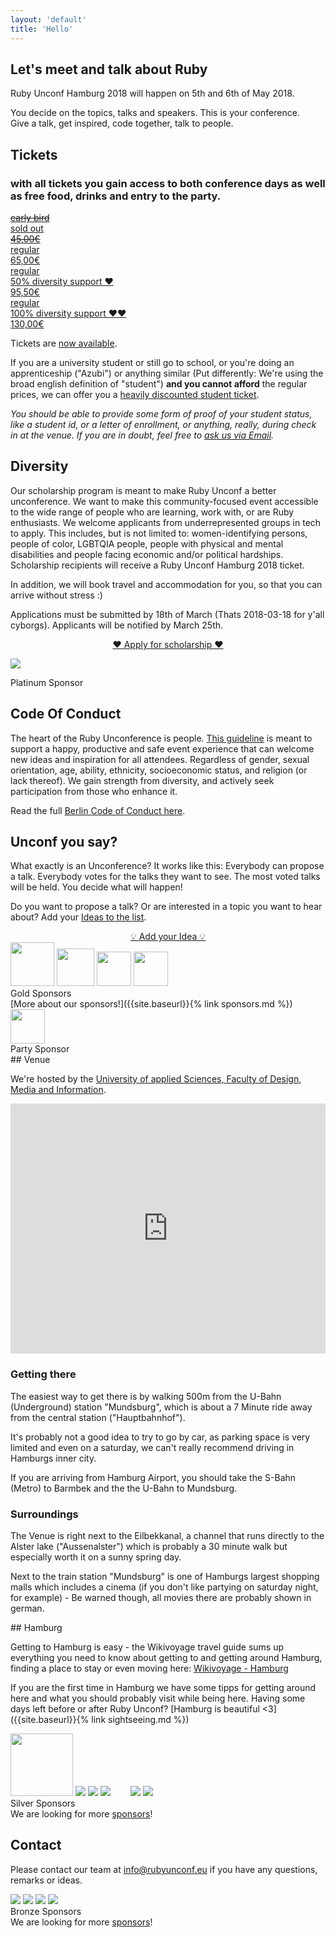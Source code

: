 ```yaml
---
layout: 'default'
title: 'Hello'
---
```

<div class="content-section content-section--whitebg" markdown="1">

## Let's meet and talk about Ruby

Ruby Unconf Hamburg 2018 will happen on 5th and 6th of May 2018.

You decide on the topics, talks and speakers. This is your conference. <br />
Give a talk, get inspired, code together, talk to people.

</div>

<div class="content-section content-section--purplebg" markdown="1">

## Tickets

### with all tickets you gain access to both conference days as well as free food, drinks and entry to the party.

<div class="tickets">
<div class="tickets__list">
<a class="ticket" href="https://ti.to/ruby-unconf/2018">
  <div class="ticket__name"><s>early bird</s></div>
  <div class="ticket__description">sold out</div>
  <div class="ticket__price"><s>45,00€</s></div>
</a>

<a class="ticket" href="https://ti.to/ruby-unconf/2018">
<div class="ticket__name">regular</div>
  <div class="ticket__description"></div>
<div class="ticket__price">65,00€</div>
</a>

<a class="ticket" href="https://ti.to/ruby-unconf/2018">
<div class="ticket__name">regular<br /></div>
<div class="ticket__description">50% diversity support ❤️</div>
<div class="ticket__price">95,50€</div>
</a>

<a class="ticket" href="https://ti.to/ruby-unconf/2018">
<div class="ticket__name">regular</div>
<div class="ticket__description">100% diversity support ❤️❤️</div>
<div class="ticket__price">130,00€</div>
</a>
</div>
</div>

Tickets are <a href="https://ti.to/ruby-unconf/2018">now available</a>.

If you are a university student or still go to school, or you're doing an apprenticeship ("Azubi") or anything similar (Put differently: We're using the broad english definition of "student") **and you cannot afford** the regular prices, we can offer you a [heavily discounted student ticket](https://ti.to/ruby-unconf/2018/with/jqzr4wop-am).

<em>You should be able to provide some form of proof of your student status, like a student id, or a letter of enrollment, or anything, really, during check in at the venue. If you are in doubt, feel free to [ask us via Email](mailto:info@rubyunconf.eu?subject=[Student+Tickets]).</em>

<!-- Follow <a href="https://twitter.com/RubyUnconfEU">RubyUnconfEU</a> on twitter to get notified on the next ticket batch releases. -->

</div>


<div class="content-section" markdown="1">

## Diversity

Our scholarship program is meant to make Ruby Unconf a better unconference. We want to make this community-focused event accessible to the wide range of people who are learning, work with, or are Ruby enthusiasts. We welcome applicants from underrepresented groups in tech to apply. This includes, but is not limited to: women-identifying persons, people of color, LGBTQIA people, people with physical and mental disabilities and people facing economic and/or political hardships. Scholarship recipients will receive a Ruby Unconf Hamburg 2018 ticket.

In addition, we will book travel and accommodation for you, so that you can arrive without stress :)

Applications must be submitted by 18th of March (Thats 2018-03-18 for y'all cyborgs). Applicants will be notified by March 25th.

<div style="text-align: center;"><a href="https://goo.gl/forms/ewh8BYQHkyhtALc43" class="btn btn-primary">❤️ Apply for scholarship ❤️</a></div>

</div>

<div class="content-section content-section--whitebg" markdown="1">
<p class="sponsor__list">
  <a class="sponsor__logo" href="https://www.sumcumo.com/" target="_blank"><img src="assets/images/sponsors/sumcumo.svg"></a>
  <div class="sponsor__text">Platinum Sponsor</div>
</p>

</div>

<div class="content-section" markdown="1">

## Code Of Conduct

The heart of the Ruby Unconference is people. [This guideline](https://berlincodeofconduct.org/) is meant to support a happy, productive and safe event experience that can welcome new ideas and inspiration for all attendees. Regardless of gender, sexual orientation, age, ability, ethnicity, socioeconomic status, and religion (or lack thereof). We gain strength from diversity, and actively seek participation from those who enhance it.

Read the full [Berlin Code of Conduct here](https://berlincodeofconduct.org/).

</div>
<div class="content-section" markdown="1">

## Unconf you say?

What exactly is an Unconference? It works like this: Everybody can propose a talk. Everybody votes for the talks they want to see. The most voted talks will be held. You decide what will happen!

Do you want to propose a talk? Or are interested in a topic you want to hear about? Add your [Ideas to the list](https://contriboot.herokuapp.com).

<div style="text-align: center"><a href="https://contriboot.herokuapp.com" class="btn btn-primary">💡 Add your Idea 💡</a></div>
</div>

<div class="content-section content-section--whitebg" markdown="1">
  <div class="sponsor__list">
    <a class="sponsor__logo" href="http://www.toptranslation.com/" target="_blank" style="height:100px;"><img src="assets/images/sponsors/toptranslation.svg" style="height:70px;"></a>
    <a class="sponsor__logo" href="http://www.ioki.com/" target="_blank" style="height:100px;"><img src="assets/images/sponsors/ioki.png" style="height:60px;"></a>
    <a class="sponsor__logo" href="http://www.epages.com/" target="_blank" style="height:100px;"><img src="assets/images/sponsors/epages-logo.svg" style="height:55px;"></a>
    <a class="sponsor__logo" href="https://www.avocadostore.de/" target="_blank" style="height:100px;"><img src="assets/images/sponsors/avocadostore.svg" style="height:55px;"></a>
  </div>
  <div class="sponsor__text">Gold Sponsors </div>
  <div class="sponsor__text" markdown="1">
  [More about our sponsors!]({{site.baseurl}}{% link sponsors.md %})
  </div>

</div>
<div class="content-section" markdown="1">

  <div class="sponsor__list">
    <a class="sponsor__logo" href="https://www.solarisbank.com/de/" target="_blank" style="height:100px;"><img src="assets/images/sponsors/solarisbank.png" style="height:55px;"></a>
  </div>
  <div class="sponsor__text">Party Sponsor</div>
</div>

<div class="content-section content-section--purplebg" markdown="1">
## Venue

We're hosted by the [University of applied Sciences, Faculty of Design, Media and Information](https://www.haw-hamburg.de/english/about-us/faculties-departments/design-media-information.html).

<p>
<iframe src="https://www.google.com/maps/embed?pb=!1m18!1m12!1m3!1d2369.3635298564614!2d10.031139751899804!3d53.56912837992829!2m3!1f0!2f0!3f0!3m2!1i1024!2i768!4f13.1!3m3!1m2!1s0x47b18ec9ad80408b%3A0x65298bd196908e49!2sHAW+Hamburg+-+Fakult%C3%A4t+DMI!5e0!3m2!1sde!2suk!4v1518718024833" width="100%" height="400" frameborder="0" style="border:0" allowfullscreen></iframe>
</p>

### Getting there

The easiest way to get there is by walking 500m from the U-Bahn (Underground) station "Mundsburg", which is about a 7 Minute ride away from the central station ("Hauptbahnhof").

It's probably not a good idea to try to go by car, as parking space is very limited and even on a saturday, we can't really recommend driving in Hamburgs inner city.

If you are arriving from Hamburg Airport, you should take the S-Bahn (Metro) to Barmbek and the the U-Bahn to Mundsburg.

### Surroundings

The Venue is right next to the Eilbekkanal, a channel that runs directly to the Alster lake ("Aussenalster") which is probably a 30 minute walk but especially worth it on a sunny spring day.

Next to the train station "Mundsburg" is one of Hamburgs largest shopping malls which includes a cinema (if you don't like partying on saturday night, for example) - Be warned though, all movies there are probably shown in german.

</div>

<div class="content-section" markdown="1">
## Hamburg

Getting to Hamburg is easy - the Wikivoyage travel guide sums up everything you need to know about getting to and getting around Hamburg, finding a place to stay or even moving here: [Wikivoyage - Hamburg](https://en.wikivoyage.org/wiki/Hamburg)

If you are the first time in Hamburg we have some tipps for getting around here and what you should probably visit while being here. Having some days left before or after Ruby Unconf? [Hamburg is beautiful <3]({{site.baseurl}}{% link sightseeing.md %})
</div>

<div class="content-section content-section--whitebg" markdown="1">
  <div class="sponsor__list">
    <a class="sponsor__logo" href="https://www.wlw.de/" target="_blank" style="height:100px;"><img src="assets/images/sponsors/wlw.svg" style="height:100px;"></a>
    <a class="sponsor__logo" href="https://phraseapp.com/" target="_blank" style="width: 250px;"><img src="assets/images/sponsors/parrotandlogo.png"></a>
    <a class="sponsor__logo" href="https://www.akra.de/" target="_blank" style="width: 250px;"><img src="assets/images/sponsors/akra.gif"></a>
    <a class="sponsor__logo" href="https://www.railslove.com/" target="_blank" style="width: 250px;"><img src="assets/images/sponsors/railslove.svg"></a>
    <a class="sponsor__logo" href="https://www.shopify.com/" target="_blank" style="width: 250px; margin-left: 2em;"><img src="assets/images/sponsors/shopify.svg"></a>
    <a class="sponsor__logo" href="https://9elements.com/" target="_blank" style="width: 250px;"><img src="assets/images/sponsors/9elements.svg"></a>
  </div>
  <div class="sponsor__text">Silver Sponsors </div>
  <div class="sponsor__text">We are looking for more <a href="https://docs.google.com/document/d/1XvPizMM25vlZZWJpHCoMVsBfEngxdr18Y-8i6IPM1JA/edit#" target="_blank">sponsors</a>!</div>
</div>


<div class="content-section" markdown="1">

## Contact

Please contact our team at <a href="mailto:info@rubyunconf.eu">info@rubyunconf.eu</a> if you have
any questions, remarks or ideas.

</div>

<div class="content-section content-section--whitebg" markdown="1">
  <div class="sponsor__list">
    <a class="sponsor__logo" href="https://ubilabs.net/" target="_blank" style="width: 250px;"><img src="assets/images/sponsors/ubilabs.svg"></a>
    <a class="sponsor__logo" href="https://www.megorei.com/de/" target="_blank" style="width: 250px;"><img src="assets/images/sponsors/megorei.png"></a>
    <a class="sponsor__logo" href="https://www.opensuse.org/" target="_blank" style="width: 250px;"><img src="assets/images/sponsors/opensuse.svg"></a>
    <a class="sponsor__logo" href="https://depfu.com/" target="_blank" style="width: 250px;"><img src="assets/images/sponsors/depfu.png"></a>
  </div>
  <div class="sponsor__text">Bronze Sponsors </div>
  <div class="sponsor__text">We are looking for more <a href="https://docs.google.com/document/d/1XvPizMM25vlZZWJpHCoMVsBfEngxdr18Y-8i6IPM1JA/edit#" target="_blank">sponsors</a>!</div>
</div>
